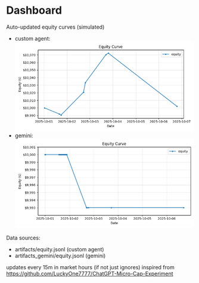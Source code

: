 # Dashboard

Auto-updated equity curves (simulated)

- custom agent: ![Equity Curve](artifacts/equity.png?v=09edd4a)
- gemini: ![Equity Curve (Gemini)](artifacts_gemini/equity.png?v=09edd4a)

Data sources:
- artifacts/equity.jsonl (custom agent)
- artifacts_gemini/equity.jsonl (gemini)

updates every 15m in market hours (if not just ignores)
inspired from https://github.com/LuckyOne7777/ChatGPT-Micro-Cap-Experiment